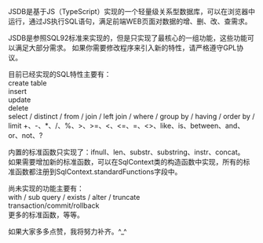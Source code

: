 JSDB是基于JS（TypeScript）实现的一个轻量级关系型数据库，可以在浏览器中运行，通过JS执行SQL语句，满足前端WEB页面对数据的增、删、改、查需求。

JSDB是参照SQL92标准来实现的，但是只实现了最核心的一组功能，这些功能可以满足大部分需求。   如果你需要修改程序来引入新的特性，请严格遵守GPL协议。

目前已经实现的SQL特性主要有：  
create table   
insert   
update   
delete   
select / distinct / from / join / left join / where / group by / having / order by / limit
+、-、*、/、%、>、>=、<、<=、=、<>、like、is、between、and、or、not、?   

内置的标准函数只实现了：ifnull、len、substr、substring、instr、concat。      
如果需要增加新的标准函数，可以在SqlContext类的构造函数中实现，所有的标准函数都注册到SqlContext.standardFunctions字段中。

尚未实现的功能主要有：   
with / sub query / exists / alter / truncate   
transaction/commit/rollback   
更多的标准函数，等等。   

如果大家多多点赞，我将努力补齐。^_^
